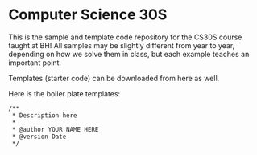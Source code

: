 # Computer Science 30S
This is the sample and template code repository for the CS30S course taught at BH! All samples may be slightly different from year to year, depending on how we solve them in class, but each example teaches an important point.

Templates (starter code) can be downloaded from here as well.

Here is the boiler plate templates:
```
/**
 * Description here
 *
 * @author YOUR NAME HERE
 * @version Date
 */
```
